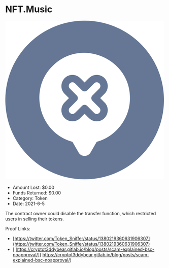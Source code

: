 # NFT.Music
![NFT.Music](/rektimages/NFT.Music.png)
- Amount Lost: $0.00
- Funds Returned: $0.00
- Category: Token
- Date: 2021-6-5

The contract owner could disable the transfer function, which restricted users in selling their tokens.


Proof Links:
- [https://twitter.com/Token_Sniffer/status/1380219360631906307](https://twitter.com/Token_Sniffer/status/1380219360631906307)
- [ https://cryptot3ddybear.gitlab.io/blog/posts/scam-explained-bsc-noapproval/]( https://cryptot3ddybear.gitlab.io/blog/posts/scam-explained-bsc-noapproval/)


